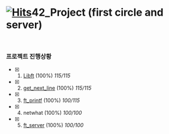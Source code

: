 # **[![Hits](https://hits.seeyoufarm.com/api/count/incr/badge.svg?url=https%3A%2F%2Fgithub.com%2Fukjinlee66%2F42Seoul_first-circle&count_bg=%2379C83D&title_bg=%23555555&icon=&icon_color=%23E7E7E7&title=hits&edge_flat=false)](https://hits.seeyoufarm.com)42_Project (first circle and server)**<br><br>
### **프로젝트 진행상황**
- [x] 1. [Libft](https://github.com/ukjinlee66/42Seoul/tree/master/Libft) (100%)  *115/115*
- [x] 2. [get_next_line](https://github.com/ukjinlee66/42Seoul/tree/master/get_net_line) (100%)  *115/115*
- [x] 3. [ft_printf](https://github.com/ukjinlee66/42Seoul/tree/master/printf) (100%)  *100/115*
- [x] 4. netwhat (100%)  *100/100*
- [x] 5. [ft_server](https://github.com/ukjinlee66/42Seoul/tree/master/ft_server) (100%)  *100/100*
